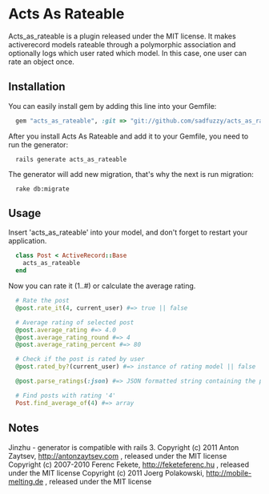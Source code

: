 # Acts As Rateable

Acts_as_rateable is a plugin released under the MIT license.
It makes activerecord models rateable through a polymorphic association and optionally logs which user rated which model.
In this case, one user can rate an object once.

## Installation

You can easily install gem by adding this line into your Gemfile:

```ruby
  gem "acts_as_rateable", :git => "git://github.com/sadfuzzy/acts_as_rateable.git"
```

After you install Acts As Rateable and add it to your Gemfile, you need to run the generator:

```
  rails generate acts_as_rateable
```

The generator will add new migration, that's why the next is run migration:

```
  rake db:migrate
```

## Usage

Insert 'acts_as_rateable' into your model, and don't forget to restart your application.

```ruby
  class Post < ActiveRecord::Base
    acts_as_rateable
  end
```
Now you can rate it (1..#) or calculate the average rating.

```ruby
  # Rate the post
  @post.rate_it(4, current_user) #=> true || false

  # Average rating of selected post
  @post.average_rating #=> 4.0
  @post.average_rating_round #=> 4
  @post.average_rating_percent #=> 80

  # Check if the post is rated by user
  @post.rated_by?(current_user) #=> instance of rating model || false

  @post.parse_ratings(:json) #=> JSON formatted string containing the post's ratings

  # Find posts with rating '4'
  Post.find_average_of(4) #=> array
```

## Notes

Jinzhu - generator is compatible with rails 3.
Copyright (c) 2011 Anton Zaytsev, http://antonzaytsev.com , released under the MIT license
Copyright (c) 2007-2010 Ferenc Fekete, http://feketeferenc.hu , released under the MIT license
Copyright (c) 2011 Joerg Polakowski, http://mobile-melting.de , released under the MIT license